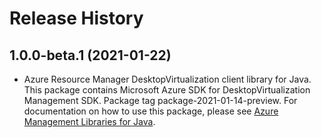 # Release History

## 1.0.0-beta.1 (2021-01-22)

- Azure Resource Manager DesktopVirtualization client library for Java. This package contains Microsoft Azure SDK for DesktopVirtualization Management SDK.  Package tag package-2021-01-14-preview. For documentation on how to use this package, please see [Azure Management Libraries for Java](https://aka.ms/azsdk/java/mgmt).
